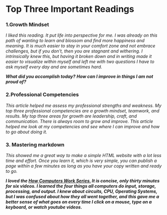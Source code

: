 # Top Three Important Readings 

### 1.Growth Mindset 

*I liked this reading. It put life into perspective for me. I was already on this path of wanting to learn and blossom and find more happiness and meaning. It is much easier to stay in your comfort zone and not embrace challenges, but if you don't, then you are stagnant and withering. I intrinsically knew this, but having it broken down and in writing made it easier to visualize within myself and left me with two questions I have to ask myself every day and are sometimes hard.*

***What did you accomplish today?***
***How can I improve in things I am not proud of?***

### 2.Professional Competencies 
*This article helped me assess my professional strengths and weakness. My top three professional competencies are a growth mindset, teamwork, and results. My top three areas for growth are leadership, craft, and communication. There is always room to grow and improve. This article helped me look at my competencies and see where I can improve and how to go about doing it.*
 

### 3. Mastering markdown

*This showed me a great way to make a simple HTML website with a lot less time and effort. Once you learn it, which is very simple, you can publish a page within a few minutes as long as you have your copy written and ready to go.*




***I loved the [How Computers Work Series.](https://www.youtube.com/playlist?list=PLzdnOPI1iJNcsRwJhvksEo1tJqjIqWbN-) It is concise, only thirty minutes for six videos. I learned the four things all computers do input, storage, processing, and output. I knew about circuits, CPU, Operating Systems, but I was confused about how they all went together, and this gave me a better sense of what goes on every time I click on a mouse,  type on a keyboard, or watch youtube videos.***
